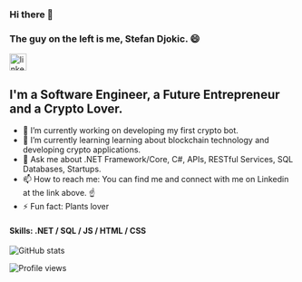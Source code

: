### Hi there 👋 
### The guy on the left is me, Stefan Djokic. 😄

[<img src='https://camo.githubusercontent.com/0bfab11be8684b119d4b9d0415d4eb2b3b3ab49a1db7a56cf8f5f8e043b69f56/68747470733a2f2f696d672e736869656c64732e696f2f7374617469632f76313f636f6c6f723d626c7565266c6162656c3d6c696e6b6564696e266c6f676f3d6c696e6b6564696e266c6f676f436f6c6f723d7768697465267374796c653d666f722d7468652d6261646765266d6573736167653d436f6e6e656374' alt='linkedin' height='30'>](https://www.linkedin.com/in/djokic-stefan/) 

## I'm a Software Engineer, a Future Entrepreneur and a Crypto Lover.


- 🔭 I’m currently working on  developing my first crypto bot. 
- 🌱 I’m currently learning learning about blockchain technology and developing crypto applications. 
- 💬 Ask me about .NET Framework/Core, C#, APIs, RESTful Services, SQL Databases, Startups. 
- 📫 How to reach me: You can find me and connect with me on Linkedin at the link above. ☝️ 
- ⚡ Fun fact: Plants lover 

#### Skills: .NET / SQL / JS / HTML / CSS

![GitHub stats](https://github-readme-stats.vercel.app/api?username=StefanTheCode&show_icons=true)  

![Profile views](https://gpvc.arturio.dev/StefanTheCode)  
